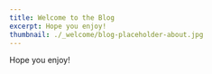 ```yaml
---
title: Welcome to the Blog
excerpt: Hope you enjoy!
thumbnail: ./_welcome/blog-placeholder-about.jpg
---
```


Hope you enjoy!
